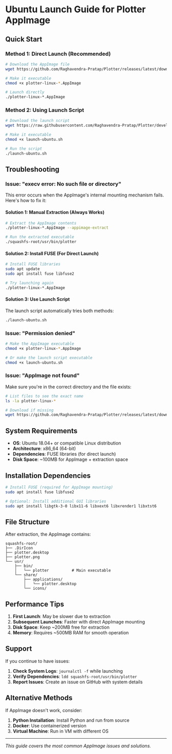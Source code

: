# Ubuntu Launch Guide for Plotter AppImage

## Quick Start

### Method 1: Direct Launch (Recommended)
```bash
# Download the AppImage file
wget https://github.com/Raghavendra-Pratap/Plotter/releases/latest/download/plotter-linux-*.AppImage

# Make it executable
chmod +x plotter-linux-*.AppImage

# Launch directly
./plotter-linux-*.AppImage
```

### Method 2: Using Launch Script
```bash
# Download the launch script
wget https://raw.githubusercontent.com/Raghavendra-Pratap/Plotter/develop/launch-ubuntu.sh

# Make it executable
chmod +x launch-ubuntu.sh

# Run the script
./launch-ubuntu.sh
```

## Troubleshooting

### Issue: "execv error: No such file or directory"

This error occurs when the AppImage's internal mounting mechanism fails. Here's how to fix it:

#### Solution 1: Manual Extraction (Always Works)
```bash
# Extract the AppImage contents
./plotter-linux-*.AppImage --appimage-extract

# Run the extracted executable
./squashfs-root/usr/bin/plotter
```

#### Solution 2: Install FUSE (For Direct Launch)
```bash
# Install FUSE libraries
sudo apt update
sudo apt install fuse libfuse2

# Try launching again
./plotter-linux-*.AppImage
```

#### Solution 3: Use Launch Script
The launch script automatically tries both methods:
```bash
./launch-ubuntu.sh
```

### Issue: "Permission denied"

```bash
# Make the AppImage executable
chmod +x plotter-linux-*.AppImage

# Or make the launch script executable
chmod +x launch-ubuntu.sh
```

### Issue: "AppImage not found"

Make sure you're in the correct directory and the file exists:
```bash
# List files to see the exact name
ls -la plotter-linux-*

# Download if missing
wget https://github.com/Raghavendra-Pratap/Plotter/releases/latest/download/plotter-linux-*.AppImage
```

## System Requirements

- **OS**: Ubuntu 18.04+ or compatible Linux distribution
- **Architecture**: x86_64 (64-bit)
- **Dependencies**: FUSE libraries (for direct launch)
- **Disk Space**: ~100MB for AppImage + extraction space

## Installation Dependencies

```bash
# Install FUSE (required for AppImage mounting)
sudo apt install fuse libfuse2

# Optional: Install additional GUI libraries
sudo apt install libgtk-3-0 libx11-6 libxext6 libxrender1 libxtst6
```

## File Structure

After extraction, the AppImage contains:
```
squashfs-root/
├── .DirIcon
├── plotter.desktop
├── plotter.png
└── usr/
    ├── bin/
    │   └── plotter          # Main executable
    └── share/
        ├── applications/
        │   └── plotter.desktop
        └── icons/
```

## Performance Tips

1. **First Launch**: May be slower due to extraction
2. **Subsequent Launches**: Faster with direct AppImage mounting
3. **Disk Space**: Keep ~200MB free for extraction
4. **Memory**: Requires ~500MB RAM for smooth operation

## Support

If you continue to have issues:

1. **Check System Logs**: `journalctl -f` while launching
2. **Verify Dependencies**: `ldd squashfs-root/usr/bin/plotter`
3. **Report Issues**: Create an issue on GitHub with system details

## Alternative Methods

If AppImage doesn't work, consider:

1. **Python Installation**: Install Python and run from source
2. **Docker**: Use containerized version
3. **Virtual Machine**: Run in VM with different OS

---

*This guide covers the most common AppImage issues and solutions.*
